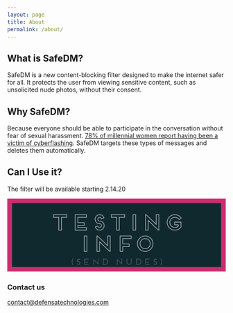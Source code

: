 ```yaml
---
layout: page
title: About
permalink: /about/
---
```

## What is SafeDM?

SafeDM is a new content-blocking filter designed to make the internet safer for all. It protects the user from viewing sensitive content, such as unsolicited nude photos, without their consent.

## Why SafeDM?

Because everyone should be able to participate in the conversation without fear of sexual harassment. [78% of millennial women report having been a victim of cyberflashing](https://today.yougov.com/topics/lifestyle/articles-reports/2017/10/09/53-millennial-women-have-received-dick-pic). SafeDM targets these types of messages and deletes them automatically.

## Can I Use it?
The filter will be available starting 2.14.20

[![testing information](/images/testing.png)](/testing/)


### Contact us

[contact@defensatechnologies.com](mailto:contact@defensatechnologies.com)